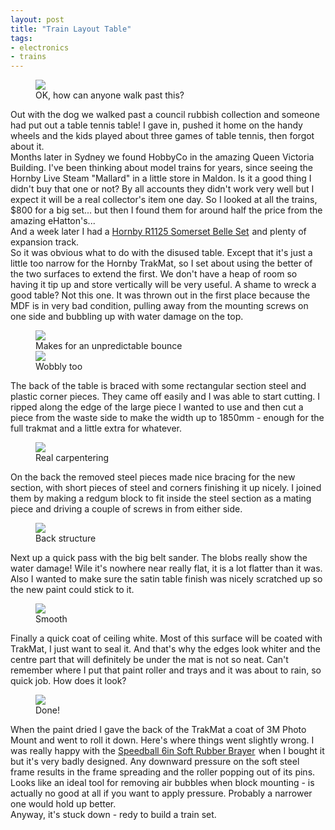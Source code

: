 ```yaml
---
layout: post
title: "Train Layout Table"
tags:
- electronics
- trains
---
```


<meta charset="utf-8"> 

<figure>
<img src="{{ site.baseurl }}/assets/train-table/looks-useful.jpg?raw=true">
<figcaption>OK, how can anyone walk past this?</figcaption>
</figure>
Out with the dog we walked past a council rubbish collection and someone had put out a table tennis table! I gave in, pushed it home on the handy wheels and the kids played about three games of table tennis, then forgot about it.
<br>
Months later in Sydney we found HobbyCo in the amazing Queen Victoria Building. I've been thinking about model trains for years, since seeing the Hornby Live Steam "Mallard" in a little store in Maldon. Is it a good thing I didn't buy that one or not? By all accounts they didn't work very well but I expect it will be a real collector's item one day. So I looked at all the trains, $800 for a big set... but then I found them for around half the price from the amazing eHatton's...
<br>
And a week later I had a <a  href="http://www.amazon.com/gp/product/B00260GAOC/ref=as_li_tl?ie=UTF8&camp=1789&creative=9325&creativeASIN=B00260GAOC&linkCode=as2&tag=grayunicorn-20&linkId=R5JSHF2TSYFC3Z6T">Hornby R1125 Somerset Belle Set</a><img src="http://ir-na.amazon-adsystem.com/e/ir?t=grayunicorn-20&l=as2&o=1&a=B00260GAOC" width="1" height="1" border="0" alt="" style="border:none !important; margin:0px !important;" />
 and plenty of expansion track.
<br>
So it was obvious what to do with the disused table. Except that it's just a little too narrow for the Hornby TrakMat, so I set about using the better of the two surfaces to extend the first. We don't have a heap of room so having it tip up and store vertically will be very useful. A shame to wreck a good table? Not this one. It was thrown out in the first place because the MDF is in very bad condition, pulling away from the mounting screws on one side and bubbling up with water damage on the top. 
<figure>
<img src="{{ site.baseurl }}/assets/train-table/bubbles.jpg?raw=true">
<figcaption>Makes for an unpredictable bounce</figcaption>
<img src="{{ site.baseurl }}/assets/train-table/condition.jpg?raw=true">
<figcaption>Wobbly too</figcaption>
</figure>
The back of the table is braced with some rectangular section steel and plastic corner pieces. They came off easily and I was able to start cutting. I ripped along the edge of the large piece I wanted to use and then cut a piece from the waste side to make the width up to 1850mm - enough for the full trakmat and a little extra for whatever.
<figure>
<img src="{{ site.baseurl }}/assets/train-table/added-piece.jpg?raw=true">
<figcaption>Real carpentering</figcaption>
</figure>
On the back the removed steel pieces made nice bracing for the new section, with short pieces of steel and corners finishing it up nicely. I joined them by making a redgum block to fit inside the steel section as a mating piece and driving a couple of screws in from either side. 
<figure>
<img src="{{ site.baseurl }}/assets/train-table/second-cross-bar?raw=true">
<figcaption>Back structure</figcaption>
</figure>
Next up a quick pass with the big belt sander. The blobs really show the water damage! Wile it's nowhere near really flat, it is a lot flatter than it was. Also I wanted to make sure the satin table finish was nicely scratched up so the new paint could stick to it.
<figure>
<img src="{{ site.baseurl }}/assets/train-table/sanding.jpg?raw=true">
<figcaption>Smooth</figcaption>
</figure>
Finally a quick coat of ceiling white. Most of this surface will be coated with TrakMat, I just want to seal it. And that's why the edges look whiter and the centre part that will definitely be under the mat is not so neat. Can't remember where I put that paint roller and trays and it was about to rain, so quick job.
How does it look?
<figure>
<img src="{{ site.baseurl }}/assets/train-table/looks-useful.jpg?raw=true">
<figcaption>Done!</figcaption>
</figure>
When the paint dried I gave the back of the TrakMat a coat of 3M Photo Mount and went to roll it down. Here's where things went slightly wrong. I was really happy with the <a  href="http://www.amazon.com/gp/product/B0017D3D2G/ref=as_li_tl?ie=UTF8&camp=1789&creative=9325&creativeASIN=B0017D3D2G&linkCode=as2&tag=grayunicorn-20&linkId=SJNAAYFNK2CF425B">Speedball 6in Soft Rubber Brayer</a><img src="http://ir-na.amazon-adsystem.com/e/ir?t=grayunicorn-20&l=as2&o=1&a=B0017D3D2G" width="1" height="1" border="0" alt="" style="border:none !important; margin:0px !important;" /> when I bought it but it's very badly designed. Any downward pressure on the soft steel frame results in the frame spreading and the roller popping out of its pins. Looks like an ideal tool for removing air bubbles when block mounting - is actually no good at all if you want to apply pressure. Probably a narrower one would hold up better.
<br>
Anyway, it's stuck down - redy to build a train set.
